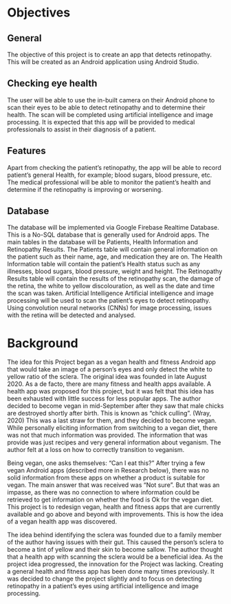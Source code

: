 # Objectives
## General
The objective of this project is to create an app that detects retinopathy. This will be created as an Android application using Android Studio.

## Checking eye health
The user will be able to use the in-built camera on their Android phone to scan their eyes to be able to detect retinopathy and to determine their health. The scan will be completed using artificial intelligence and image processing. It is expected that this app will be provided to medical professionals to assist in their diagnosis of a patient. 

## Features
Apart from checking the patient’s retinopathy, the app will be able to record patient’s general Health, for example; blood sugars, blood pressure, etc. The medical professional will be able to monitor the patient’s health and determine if the retinopathy is improving or worsening.

## Database
The database will be implemented via Google Firebase Realtime Database. This is a No-SQL database that is generally used for Android apps. 
The main tables in the database will be Patients, Health Information and Retinopathy Results.
The Patients table will contain general information on the patient such as their name, age, and medication they are on. The Health Information table will contain the patient’s Health status such as any illnesses, blood sugars, blood pressure, weight and height. The Retinopathy Results table will contain the results of the retinopathy scan, the damage of the retina, the white to yellow discolouration, as well as the date and time the scan was taken. 
Artificial Intelligence
Artificial intelligence and image processing will be used to scan the patient’s eyes to detect retinopathy. Using convolution neural networks (CNNs) for image processing, issues with the retina will be detected and analysed. 

# Background
The idea for this Project began as a vegan health and fitness Android app that would take an image of a person’s eyes and only detect the white to yellow ratio of the sclera. The original idea was founded in late August 2020. As a de facto, there are many fitness and health apps available. A health app was proposed for this project, but it was felt that this idea has been exhausted with little success for less popular apps.
The author decided to become vegan in mid-September after they saw that male chicks are destroyed shortly after birth. This is known as “chick culling”. (Wray, 2020) This was a last straw for them, and they decided to become vegan. While personally eliciting information from switching to a vegan diet, there was not that much information was provided. The information that was provide was just recipes and very general information about veganism. The author felt at a loss on how to correctly transition to veganism.

Being vegan, one asks themselves: “Can I eat this?” After trying a few vegan Android apps (described more in Research below), there was no solid information from these apps on whether a product is suitable for vegan. The main answer that was received was “Not sure”. But that was an impasse, as there was no connection to where information could be retrieved to get information on whether the food is Ok for the vegan diet. This project is to redesign vegan, health and fitness apps that are currently available and go above and beyond with improvements. This is how the idea of a vegan health app was discovered. 

The idea behind identifying the sclera was founded due to a family member of the author having issues with their gut. This caused the person’s sclera to become a tint of yellow and their skin to become sallow. The author thought that a health app with scanning the sclera would be a beneficial idea.
As the project idea progressed, the innovation for the Project was lacking. Creating a general health and fitness app has been done many times previously. It was decided to change the project slightly and to focus on detecting retinopathy in a patient’s eyes using artificial intelligence and image processing. 
